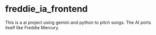 # freddie_ia_frontend
This is a ai project using gemini and python to pitch songs. The AI ports itself like Freddie Mercury.

